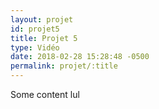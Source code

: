 ```yaml
---
layout: projet
id: projet5
title: Projet 5
type: Vidéo
date: 2018-02-28 15:28:48 -0500
permalink: projet/:title
---
```


Some content lul